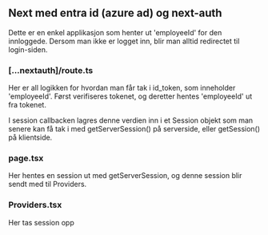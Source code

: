 ## Next med entra id (azure ad) og next-auth
Dette er en enkel applikasjon som henter ut 'employeeId' for den innloggede.
Dersom man ikke er logget inn, blir man alltid redirectet til login-siden.


### \[...nextauth]/route.ts
Her er all logikken for hvordan man får tak i id_token, som inneholder 'employeeId'.
Først verifiseres tokenet, og deretter hentes 'employeeId' ut fra tokenet.

I session callbacken lagres denne verdien inn i et Session objekt som man senere kan få tak i med getServerSession() på serverside, eller getSession() på klientside.

### page.tsx
Her hentes en session ut med getServerSession, og denne session blir sendt med til Providers.

### Providers.tsx
Her tas session opp 